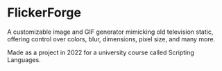 # FlickerForge
A customizable image and GIF generator mimicking old television static, offering control over colors, blur, dimensions, pixel size, and many more.

Made as a project in 2022 for a university course called Scripting Languages.
